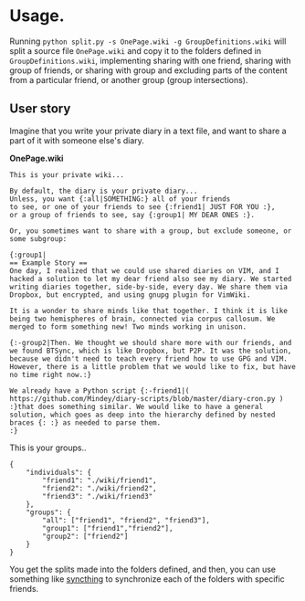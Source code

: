 # Usage.

Running `python split.py -s OnePage.wiki -g GroupDefinitions.wiki` will split a source file `OnePage.wiki` and copy it to the folders defined in `GroupDefinitions.wiki`, implementing sharing with one friend, sharing with group of friends, or sharing with group and excluding parts of the content from a particular friend, or another group (group intersections).

## User story
Imagine that you write your private diary in a text file, and want to share a part of it with someone else's diary.

**OnePage.wiki**
```
This is your private wiki... 

By default, the diary is your private diary... 
Unless, you want {:all|SOMETHING:} all of your friends
to see, or one of your friends to see {:friend1| JUST FOR YOU :},
or a group of friends to see, say {:group1| MY DEAR ONES :}. 

Or, you sometimes want to share with a group, but exclude someone, or some subgroup:

{:group1|
== Example Story ==
One day, I realized that we could use shared diaries on VIM, and I hacked a solution to let my dear friend also see my diary. We started writing diaries together, side-by-side, every day. We share them via Dropbox, but encrypted, and using gnupg plugin for VimWiki.

It is a wonder to share minds like that together. I think it is like being two hemispheres of brain, connected via corpus callosum. We merged to form something new! Two minds working in unison.

{:-group2|Then. We thought we should share more with our friends, and we found BTSync, which is like Dropbox, but P2P. It was the solution, because we didn't need to teach every friend how to use GPG and VIM. However, there is a little problem that we would like to fix, but have no time right now.:}

We already have a Python script {:-friend1|( https://github.com/Mindey/diary-scripts/blob/master/diary-cron.py ) :}that does something similar. We would like to have a general solution, which goes as deep into the hierarchy defined by nested braces {: :} as needed to parse them.
:}

```

This is your groups..

```
{
    "individuals": {
        "friend1": "./wiki/friend1",
        "friend2": "./wiki/friend2",
        "friend3": "./wiki/friend3"
    },
    "groups": {
        "all": ["friend1", "friend2", "friend3"],
        "group1": ["friend1","friend2"],
        "group2": ["friend2"]
    }
}
```

You get the splits made into the folders defined, and then, you can use something like [syncthing](https://syncthing.net/) to synchronize each of the folders with specific friends.
